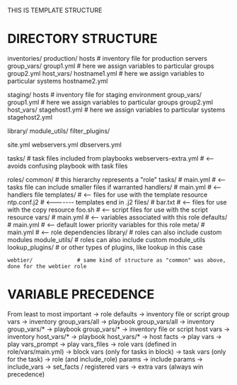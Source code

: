 THIS IS TEMPLATE STRUCTURE

# DIRECTORY STRUCTURE

inventories/
   production/
      hosts               # inventory file for production servers
      group_vars/
         group1.yml       # here we assign variables to particular groups
         group2.yml
      host_vars/
         hostname1.yml    # here we assign variables to particular systems
         hostname2.yml

   staging/
      hosts               # inventory file for staging environment
      group_vars/
         group1.yml       # here we assign variables to particular groups
         group2.yml
      host_vars/
         stagehost1.yml   # here we assign variables to particular systems
         stagehost2.yml

library/
module_utils/
filter_plugins/

site.yml
webservers.yml
dbservers.yml

tasks/                    # task files included from playbooks
    webservers-extra.yml  # <-- avoids confusing playbook with task files

roles/
    common/               # this hierarchy represents a "role"
        tasks/            #
            main.yml      #  <-- tasks file can include smaller files if warranted
        handlers/         #
            main.yml      #  <-- handlers file
        templates/        #  <-- files for use with the template resource
            ntp.conf.j2   #  <------- templates end in .j2
        files/            #
            bar.txt       #  <-- files for use with the copy resource
            foo.sh        #  <-- script files for use with the script resource
        vars/             #
            main.yml      #  <-- variables associated with this role
        defaults/         #
            main.yml      #  <-- default lower priority variables for this role
        meta/             #
            main.yml      #  <-- role dependencies
        library/          # roles can also include custom modules
        module_utils/     # roles can also include custom module_utils
        lookup_plugins/   # or other types of plugins, like lookup in this case

    webtier/              # same kind of structure as "common" was above, done for the webtier role


# VARIABLE PRECEDENCE

From least to most important
->    role defaults
->    inventory file or script group vars
->    inventory group_vars/all
->    playbook group_vars/all
->    inventory group_vars/*
->    playbook group_vars/*
->    inventory file or script host vars
->    inventory host_vars/*
->    playbook host_vars/*
->    host facts
->    play vars
->    play vars_prompt
->    play vars_files
->    role vars (defined in role/vars/main.yml)
->    block vars (only for tasks in block)
->    task vars (only for the task)
->    role (and include_role) params
->    include params
->    include_vars
->    set_facts / registered vars
->    extra vars (always win precedence)